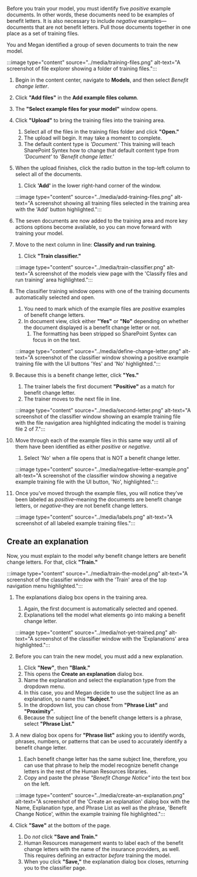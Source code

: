 Before you train your model, you must identify five _positive_ example documents. In other words, these documents need to be examples of benefit letters. It is also necessary to include _negative_ examples—documents that are not benefit letters. Pull those documents together in one place as a set of training files.

You and Megan identified a group of seven documents to train the new model.

:::image type="content" source="../media/training-files.png" alt-text="A screenshot of file explorer showing a folder of training files.":::

1. Begin in the content center, navigate to **Models**, and then select _Benefit change letter_.
1. Click **"Add files"** in the **Add example files column**.
1. The **"Select example files for your model"** window opens.
1. Click **"Upload"** to bring the training files into the training area.
   1. Select all of the files in the training files folder and click **"Open."**
   1. The upload will begin. It may take a moment to complete.
   1. The default content type is _'Document.'_ This training will teach SharePoint Syntex how to change that default content type from _'Document'_ to _'Benefit change letter.'_
1. When the upload finishes, click the radio button in the top-left column to select all of the documents.
   1. Click **'Add'** in the lower right-hand corner of the window.

    :::image type="content" source="../media/add-training-files.png" alt-text="A screenshot showing all training files selected in the training area with the 'Add' button highlighted.":::

1. The seven documents are now added to the training area and more key actions options become available, so you can move forward with training your model.
1. Move to the next column in line: **Classify and run training**.
   1. Click **"Train classifier."**

    :::image type="content" source="../media/train-classifier.png" alt-text="A screenshot of the models view page with the 'Classify files and run training' area highlighted.":::

1. The classifier training window opens with one of the training documents automatically selected and open.
   1. You need to mark which of the example files are _positive_ examples of benefit change letters.
   1. In document view, click either **"Yes"** or **"No"** depending on whether the document displayed is a benefit change letter or not.
       1. The formatting has been stripped so SharePoint Syntex can focus in on the text.

    :::image type="content" source="../media/define-change-letter.png" alt-text="A screenshot of the classifier window showing a positive example training file with the UI buttons 'Yes' and 'No' highlighted.":::

1. Because this is a benefit change letter, click **"Yes."**
   1. The trainer labels the first document **"Positive"** as a match for benefit change letter.
   1. The trainer moves to the next file in line.

    :::image type="content" source="../media/second-letter.png" alt-text="A screenshot of the classifier window showing an example training file with the file navigation area highlighted indicating the model is training file 2 of 7.":::

1. Move through each of the example files in this same way until all of them have been identified as either _positive_ or _negative_.
   1. Select 'No' when a file opens that is NOT a benefit change letter.

    :::image type="content" source="../media/negative-letter-example.png" alt-text="A screenshot of the classifier window showing a negative example training file with the UI button, 'No', highlighted.":::

1. Once you've moved through the example files, you will notice they've been labeled as _positive_–meaning the documents are benefit change letters, or _negative_–they are not benefit change letters.

    :::image type="content" source="../media/labels.png" alt-text="A screenshot of all labeled example training files.":::

## Create an explanation

Now, you must explain to the model _why_ benefit change letters are benefit change letters. For that, click **"Train."**

:::image type="content" source="../media/train-the-model.png" alt-text="A screenshot of the classifier window with the 'Train' area of the top navigation menu highlighted.":::

1. The explanations dialog box opens in the training area.
    1. Again, the first document is automatically selected and opened.  
    1. Explanations tell the model what elements go into making a benefit change letter.

    :::image type="content" source="../media/not-yet-trained.png" alt-text="A screenshot of the classifier window with the 'Explanations' area highlighted.":::

1. Before you can train the new model, you must add a new explanation.
   1. Click **"New"**, then **"Blank."**
   1. This opens the **Create an explanation** dialog box.
   1. Name the explanation and select the explanation type from the dropdown menu.
   1. In this case, you and Megan decide to use the subject line as an explanation, so name this **"Subject."**
   1. In the dropdown list, you can chose from **"Phrase List"** and **"Proximity"**.
   1. Because the subject line of the benefit change letters is a phrase, select **"Phrase List."**
1. A new dialog box opens for **"Phrase list"** asking you to identify words, phrases, numbers, or patterns that can be used to accurately identify a benefit change letter.
   1. Each benefit change letter has the same subject line, therefore, you can use that phrase to help the model recognize benefit change letters in the rest of the Human Resources libraries.
   1. Copy and paste the phrase _"Benefit Change Notice"_ into the text box on the left.

    :::image type="content" source="../media/create-an-explanation.png" alt-text="A screenshot of the 'Create an explanation' dialog box with the Name, Explanation type, and Phrase List as well as the phrase, 'Benefit Change Notice', within the example training file highlighted.":::

1. Click **"Save"** at the bottom of the page.
   1. Do _not_ click **"Save and Train."**
   1. Human Resources management wants to label each of the benefit change letters with the name of the insurance providers, as well. This requires defining an extractor _before_ training the model.
   1. When you click **"Save,"** the explanation dialog box closes, returning you to the classifier page.
